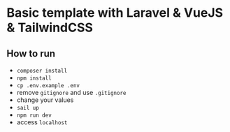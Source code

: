 # Basic template with Laravel & VueJS & TailwindCSS

## How to run

- `composer install`
- `npm install`
- `cp .env.example .env`
- remove `gitignore` and use `.gitignore`
- change your values
- `sail up`
- `npm run dev`
- access `localhost`